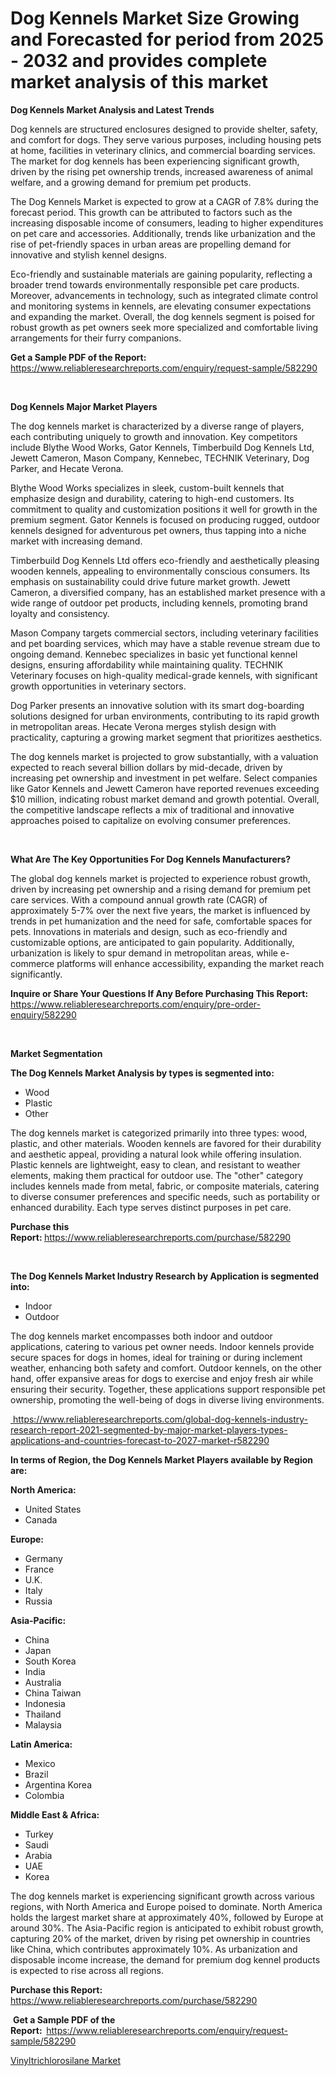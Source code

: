 <p><h1>Dog Kennels Market Size Growing and Forecasted for period from 2025 - 2032 and provides complete market analysis of this market</h1></p><p><strong>Dog Kennels Market Analysis and Latest Trends</strong></p>
<p><p>Dog kennels are structured enclosures designed to provide shelter, safety, and comfort for dogs. They serve various purposes, including housing pets at home, facilities in veterinary clinics, and commercial boarding services. The market for dog kennels has been experiencing significant growth, driven by the rising pet ownership trends, increased awareness of animal welfare, and a growing demand for premium pet products.</p><p>The Dog Kennels Market is expected to grow at a CAGR of 7.8% during the forecast period. This growth can be attributed to factors such as the increasing disposable income of consumers, leading to higher expenditures on pet care and accessories. Additionally, trends like urbanization and the rise of pet-friendly spaces in urban areas are propelling demand for innovative and stylish kennel designs.</p><p>Eco-friendly and sustainable materials are gaining popularity, reflecting a broader trend towards environmentally responsible pet care products. Moreover, advancements in technology, such as integrated climate control and monitoring systems in kennels, are elevating consumer expectations and expanding the market. Overall, the dog kennels segment is poised for robust growth as pet owners seek more specialized and comfortable living arrangements for their furry companions.</p></p>
<p><strong>Get a Sample PDF of the Report:&nbsp;</strong> <a href="https://www.reliableresearchreports.com/enquiry/request-sample/582290?utm_campaign=2774&utm_medium=2&utm_source=Github&utm_content=ia&utm_term=23032025&utm_id=dog-kennels">https://www.reliableresearchreports.com/enquiry/request-sample/582290</a></p>
<p>&nbsp;</p>
<p><strong>Dog Kennels Major Market Players</strong></p>
<p><p>The dog kennels market is characterized by a diverse range of players, each contributing uniquely to growth and innovation. Key competitors include Blythe Wood Works, Gator Kennels, Timberbuild Dog Kennels Ltd, Jewett Cameron, Mason Company, Kennebec, TECHNIK Veterinary, Dog Parker, and Hecate Verona.</p><p>Blythe Wood Works specializes in sleek, custom-built kennels that emphasize design and durability, catering to high-end customers. Its commitment to quality and customization positions it well for growth in the premium segment. Gator Kennels is focused on producing rugged, outdoor kennels designed for adventurous pet owners, thus tapping into a niche market with increasing demand.</p><p>Timberbuild Dog Kennels Ltd offers eco-friendly and aesthetically pleasing wooden kennels, appealing to environmentally conscious consumers. Its emphasis on sustainability could drive future market growth. Jewett Cameron, a diversified company, has an established market presence with a wide range of outdoor pet products, including kennels, promoting brand loyalty and consistency.</p><p>Mason Company targets commercial sectors, including veterinary facilities and pet boarding services, which may have a stable revenue stream due to ongoing demand. Kennebec specializes in basic yet functional kennel designs, ensuring affordability while maintaining quality. TECHNIK Veterinary focuses on high-quality medical-grade kennels, with significant growth opportunities in veterinary sectors.</p><p>Dog Parker presents an innovative solution with its smart dog-boarding solutions designed for urban environments, contributing to its rapid growth in metropolitan areas. Hecate Verona merges stylish design with practicality, capturing a growing market segment that prioritizes aesthetics.</p><p>The dog kennels market is projected to grow substantially, with a valuation expected to reach several billion dollars by mid-decade, driven by increasing pet ownership and investment in pet welfare. Select companies like Gator Kennels and Jewett Cameron have reported revenues exceeding $10 million, indicating robust market demand and growth potential. Overall, the competitive landscape reflects a mix of traditional and innovative approaches poised to capitalize on evolving consumer preferences.</p></p>
<p>&nbsp;</p>
<p><strong>What Are The Key Opportunities For Dog Kennels Manufacturers?</strong></p>
<p><p>The global dog kennels market is projected to experience robust growth, driven by increasing pet ownership and a rising demand for premium pet care services. With a compound annual growth rate (CAGR) of approximately 5-7% over the next five years, the market is influenced by trends in pet humanization and the need for safe, comfortable spaces for pets. Innovations in materials and design, such as eco-friendly and customizable options, are anticipated to gain popularity. Additionally, urbanization is likely to spur demand in metropolitan areas, while e-commerce platforms will enhance accessibility, expanding the market reach significantly.</p></p>
<p><strong>Inquire or Share Your Questions If Any Before Purchasing This Report:</strong> <a href="https://www.reliableresearchreports.com/enquiry/pre-order-enquiry/582290?utm_campaign=2774&utm_medium=2&utm_source=Github&utm_content=ia&utm_term=23032025&utm_id=dog-kennels">https://www.reliableresearchreports.com/enquiry/pre-order-enquiry/582290</a></p>
<p>&nbsp;</p>
<p><strong>Market Segmentation</strong></p>
<p><strong>The Dog Kennels Market Analysis by types is segmented into:</strong></p>
<p><ul><li>Wood</li><li>Plastic</li><li>Other</li></ul></p>
<p><p>The dog kennels market is categorized primarily into three types: wood, plastic, and other materials. Wooden kennels are favored for their durability and aesthetic appeal, providing a natural look while offering insulation. Plastic kennels are lightweight, easy to clean, and resistant to weather elements, making them practical for outdoor use. The "other" category includes kennels made from metal, fabric, or composite materials, catering to diverse consumer preferences and specific needs, such as portability or enhanced durability. Each type serves distinct purposes in pet care.</p></p>
<p><strong>Purchase this Report:&nbsp;</strong><a href="https://www.reliableresearchreports.com/purchase/582290?utm_campaign=2774&utm_medium=2&utm_source=Github&utm_content=ia&utm_term=23032025&utm_id=dog-kennels">https://www.reliableresearchreports.com/purchase/582290</a></p>
<p>&nbsp;</p>
<p><strong>The Dog Kennels Market Industry Research by Application is segmented into:</strong></p>
<p><ul><li>Indoor</li><li>Outdoor</li></ul></p>
<p><p>The dog kennels market encompasses both indoor and outdoor applications, catering to various pet owner needs. Indoor kennels provide secure spaces for dogs in homes, ideal for training or during inclement weather, enhancing both safety and comfort. Outdoor kennels, on the other hand, offer expansive areas for dogs to exercise and enjoy fresh air while ensuring their security. Together, these applications support responsible pet ownership, promoting the well-being of dogs in diverse living environments.</p></p>
<p><a href="https://www.reliableresearchreports.com/global-dog-kennels-industry-research-report-2021-segmented-by-major-market-players-types-applications-and-countries-forecast-to-2027-market-r582290?utm_campaign=2774&utm_medium=2&utm_source=Github&utm_content=ia&utm_term=23032025&utm_id=dog-kennels">&nbsp;https://www.reliableresearchreports.com/global-dog-kennels-industry-research-report-2021-segmented-by-major-market-players-types-applications-and-countries-forecast-to-2027-market-r582290</a></p>
<p><strong>In terms of Region, the Dog Kennels Market Players available by Region are:</strong></p>
<p>
    <p> <strong> North America: </strong>
        <ul>
            <li>United States</li>
            <li>Canada</li>
        </ul>
        </p> 
    <p> <strong> Europe: </strong>
        <ul>
            <li>Germany</li>
            <li>France</li>
            <li>U.K.</li>
            <li>Italy</li>
            <li>Russia</li>
        </ul>
        </p> 
    <p> <strong> Asia-Pacific: </strong>
        <ul>
            <li>China</li>
            <li>Japan</li>
            <li>South Korea</li>
            <li>India</li>
            <li>Australia</li>
            <li>China Taiwan</li>
            <li>Indonesia</li>
            <li>Thailand</li>
            <li>Malaysia</li>
        </ul>
        </p> 
    <p> <strong> Latin America: </strong>
        <ul>
            <li>Mexico</li>
            <li>Brazil</li>
            <li>Argentina Korea</li>
            <li>Colombia</li>
        </ul>
        </p> 
    <p> <strong> Middle East & Africa: </strong>
        <ul>
            <li>Turkey</li>
            <li>Saudi</li>
            <li>Arabia</li>
            <li>UAE</li>
            <li>Korea</li>
        </ul>
    </p>
    </p>
<p><p>The dog kennels market is experiencing significant growth across various regions, with North America and Europe poised to dominate. North America holds the largest market share at approximately 40%, followed by Europe at around 30%. The Asia-Pacific region is anticipated to exhibit robust growth, capturing 20% of the market, driven by rising pet ownership in countries like China, which contributes approximately 10%. As urbanization and disposable income increase, the demand for premium dog kennel products is expected to rise across all regions.</p></p>
<p><strong>Purchase this Report: </strong><a href="https://www.reliableresearchreports.com/purchase/582290?utm_campaign=2774&utm_medium=2&utm_source=Github&utm_content=ia&utm_term=23032025&utm_id=dog-kennels">https://www.reliableresearchreports.com/purchase/582290</a></p>
<p>&nbsp;<strong>Get a Sample PDF of the Report:&nbsp;&nbsp;</strong><a href="https://www.reliableresearchreports.com/enquiry/request-sample/582290?utm_campaign=2774&utm_medium=2&utm_source=Github&utm_content=ia&utm_term=23032025&utm_id=dog-kennels">https://www.reliableresearchreports.com/enquiry/request-sample/582290</a></p>
<p><strong></strong></p>
<p><p><a href="https://github.com/abedlagagica4/Market-Research-Report-List-1/blob/main/vinyltrichlorosilane-market.md?utm_campaign=2774&utm_medium=2&utm_source=Github&utm_content=ia&utm_term=23032025&utm_id=dog-kennels">Vinyltrichlorosilane Market</a></p></p>